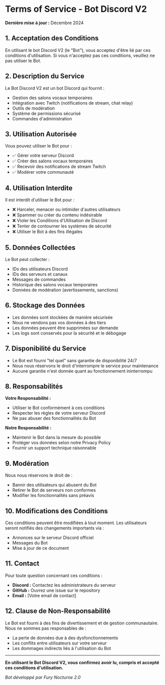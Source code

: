 # Terms of Service - Bot Discord V2

**Dernière mise à jour :** Décembre 2024

## 1. Acceptation des Conditions

En utilisant le bot Discord V2 (le "Bot"), vous acceptez d'être lié par ces conditions d'utilisation. Si vous n'acceptez pas ces conditions, veuillez ne pas utiliser le Bot.

## 2. Description du Service

Le Bot Discord V2 est un bot Discord qui fournit :
- Gestion des salons vocaux temporaires
- Intégration avec Twitch (notifications de stream, chat relay)
- Outils de modération
- Système de permissions sécurisé
- Commandes d'administration

## 3. Utilisation Autorisée

Vous pouvez utiliser le Bot pour :
- ✅ Gérer votre serveur Discord
- ✅ Créer des salons vocaux temporaires
- ✅ Recevoir des notifications de stream Twitch
- ✅ Modérer votre communauté

## 4. Utilisation Interdite

Il est interdit d'utiliser le Bot pour :
- ❌ Harceler, menacer ou intimider d'autres utilisateurs
- ❌ Spammer ou créer du contenu indésirable
- ❌ Violer les Conditions d'Utilisation de Discord
- ❌ Tenter de contourner les systèmes de sécurité
- ❌ Utiliser le Bot à des fins illégales

## 5. Données Collectées

Le Bot peut collecter :
- IDs des utilisateurs Discord
- IDs des serveurs et canaux
- Messages de commandes
- Historique des salons vocaux temporaires
- Données de modération (avertissements, sanctions)

## 6. Stockage des Données

- Les données sont stockées de manière sécurisée
- Nous ne vendons pas vos données à des tiers
- Les données peuvent être supprimées sur demande
- Les logs sont conservés pour la sécurité et le débogage

## 7. Disponibilité du Service

- Le Bot est fourni "tel quel" sans garantie de disponibilité 24/7
- Nous nous réservons le droit d'interrompre le service pour maintenance
- Aucune garantie n'est donnée quant au fonctionnement ininterrompu

## 8. Responsabilités

**Votre Responsabilité :**
- Utiliser le Bot conformément à ces conditions
- Respecter les règles de votre serveur Discord
- Ne pas abuser des fonctionnalités du Bot

**Notre Responsabilité :**
- Maintenir le Bot dans la mesure du possible
- Protéger vos données selon notre Privacy Policy
- Fournir un support technique raisonnable

## 9. Modération

Nous nous réservons le droit de :
- Bannir des utilisateurs qui abusent du Bot
- Retirer le Bot de serveurs non conformes
- Modifier les fonctionnalités sans préavis

## 10. Modifications des Conditions

Ces conditions peuvent être modifiées à tout moment. Les utilisateurs seront notifiés des changements importants via :
- Annonces sur le serveur Discord officiel
- Messages du Bot
- Mise à jour de ce document

## 11. Contact

Pour toute question concernant ces conditions :
- **Discord :** Contactez les administrateurs du serveur
- **GitHub :** Ouvrez une issue sur le repository
- **Email :** [Votre email de contact]

## 12. Clause de Non-Responsabilité

Le Bot est fourni à des fins de divertissement et de gestion communautaire. Nous ne sommes pas responsables de :
- La perte de données due à des dysfonctionnements
- Les conflits entre utilisateurs sur votre serveur
- Les dommages indirects liés à l'utilisation du Bot

---

**En utilisant le Bot Discord V2, vous confirmez avoir lu, compris et accepté ces conditions d'utilisation.**

*Bot développé par Fury Nocturne 2.0*
